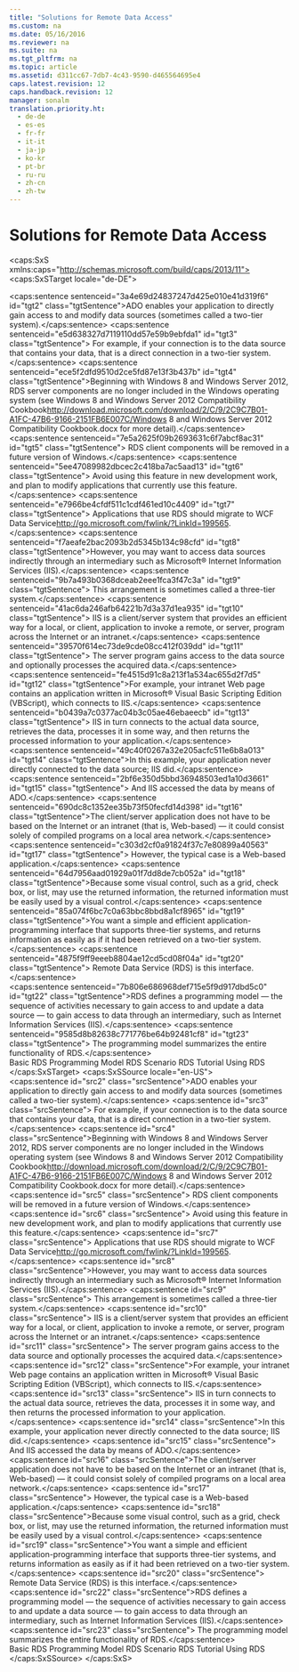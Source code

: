 ```yaml
---
title: "Solutions for Remote Data Access"
ms.custom: na
ms.date: 05/16/2016
ms.reviewer: na
ms.suite: na
ms.tgt_pltfrm: na
ms.topic: article
ms.assetid: d311cc67-7db7-4c43-9590-d465564695e4
caps.latest.revision: 12
caps.handback.revision: 12
manager: sonalm
translation.priority.ht: 
  - de-de
  - es-es
  - fr-fr
  - it-it
  - ja-jp
  - ko-kr
  - pt-br
  - ru-ru
  - zh-cn
  - zh-tw
---
```

# Solutions for Remote Data Access
<?xml version="1.0" encoding="utf-8"?>
<caps:SxS xmlns:caps="http://schemas.microsoft.com/build/caps/2013/11">
  <caps:SxSTarget locale="de-DE">
    <developerConceptualDocument xsi:schemaLocation="http://ddue.schemas.microsoft.com/authoring/2003/5 http://dduestorage.blob.core.windows.net/ddueschema/developer.xsd" xmlns="http://ddue.schemas.microsoft.com/authoring/2003/5" xmlns:xlink="http://www.w3.org/1999/xlink" xmlns:xsi="http://www.w3.org/2001/XMLSchema-instance">
      <introduction></introduction>
      <section>
        <title>
          <caps:sentence sentenceid="835368bbef90c56633f40624fa3b31f3" id="tgt1" class="tgtSentence">The Issue</caps:sentence>
        </title>
        <content>
          <para>
            <caps:sentence sentenceid="3a4e69d24837247d425e010e41d319f6" id="tgt2" class="tgtSentence">ADO enables your application to directly gain access to and modify data sources (sometimes called a two-tier system).</caps:sentence>
            <caps:sentence sentenceid="e5d638327d7119110dd57e59b9ebfda1" id="tgt3" class="tgtSentence"> For example, if your connection is to the data source that contains your data, that is a direct connection in a two-tier system.</caps:sentence>
          </para>
          <alert class="important">
            <para>
              <caps:sentence sentenceid="ece5f2dfd9510d2ce5fd87e13f3b437b" id="tgt4" class="tgtSentence">Beginning with Windows 8 and Windows Server 2012, RDS server components are no longer included in the Windows operating system (see Windows 8 and <externalLink><linkText>Windows Server 2012 Compatibility Cookbook</linkText><linkUri>http://download.microsoft.com/download/2/C/9/2C9C7B01-A1FC-47B6-9166-2151FB6E007C/Windows 8 and Windows Server 2012 Compatibility Cookbook.docx</linkUri></externalLink> for more detail).</caps:sentence>
              <caps:sentence sentenceid="7e5a2625f09b2693631c6f7abcf8ac31" id="tgt5" class="tgtSentence"> RDS client components will be removed in a future version of Windows.</caps:sentence>
              <caps:sentence sentenceid="5ee47089982dbcec2c418ba7ac5aad13" id="tgt6" class="tgtSentence"> Avoid using this feature in new development work, and plan to modify applications that currently use this feature.</caps:sentence>
              <caps:sentence sentenceid="e7966be4cfdf511c1cdf461ed10c4409" id="tgt7" class="tgtSentence"> Applications that use RDS should migrate to <externalLink><linkText>WCF Data Service</linkText><linkUri>http://go.microsoft.com/fwlink/?LinkId=199565</linkUri></externalLink>.</caps:sentence>
            </para>
          </alert>
          <para>
            <caps:sentence sentenceid="f7aeafe2bac2093b2d5345b134c98cfd" id="tgt8" class="tgtSentence">However, you may want to access data sources indirectly through an intermediary such as Microsoft® Internet Information Services (IIS).</caps:sentence>
            <caps:sentence sentenceid="9b7a493b0368dceab2eee1fca3f47c3a" id="tgt9" class="tgtSentence"> This arrangement is sometimes called a three-tier system.</caps:sentence>
            <caps:sentence sentenceid="41ac6da246afb64221b7d3a37d1ea935" id="tgt10" class="tgtSentence"> IIS is a client/server system that provides an efficient way for a local, or client, application to invoke a remote, or server, program across the Internet or an intranet.</caps:sentence>
            <caps:sentence sentenceid="39570f614ec73de9cde08cc412f039dd" id="tgt11" class="tgtSentence"> The server program gains access to the data source and optionally processes the acquired data.</caps:sentence>
          </para>
          <para>
            <caps:sentence sentenceid="fe4515d91c8a213f1a534ac655d2f7d5" id="tgt12" class="tgtSentence">For example, your intranet Web page contains an application written in Microsoft® Visual Basic Scripting Edition (VBScript), which connects to IIS.</caps:sentence>
            <caps:sentence sentenceid="b0439a7c0377ac04b3c05ae46ebaeecb" id="tgt13" class="tgtSentence"> IIS in turn connects to the actual data source, retrieves the data, processes it in some way, and then returns the processed information to your application.</caps:sentence>
          </para>
          <para>
            <caps:sentence sentenceid="49c40f0267a32e205acfc511e6b8a013" id="tgt14" class="tgtSentence">In this example, your application never directly connected to the data source; IIS did.</caps:sentence>
            <caps:sentence sentenceid="2bf6e350d5bbd36948503ed1a10d3661" id="tgt15" class="tgtSentence"> And IIS accessed the data by means of ADO.</caps:sentence>
          </para>
          <alert class="note">
            <para>
              <caps:sentence sentenceid="690dc8c1352ee35b73f50fecfd14d398" id="tgt16" class="tgtSentence">The client/server application does not have to be based on the Internet or an intranet (that is, Web-based) — it could consist solely of compiled programs on a local area network.</caps:sentence>
              <caps:sentence sentenceid="c303d2cf0a91824f37c7e80899a40563" id="tgt17" class="tgtSentence"> However, the typical case is a Web-based application.</caps:sentence>
            </para>
          </alert>
          <para>
            <caps:sentence sentenceid="64d7956aad01929a01f7dd8de7cb052a" id="tgt18" class="tgtSentence">Because some visual control, such as a grid, check box, or list, may use the returned information, the returned information must be easily used by a visual control.</caps:sentence>
          </para>
          <para>
            <caps:sentence sentenceid="85a074f6bc7c0a63bbc8bbd8a1cf8965" id="tgt19" class="tgtSentence">You want a simple and efficient application-programming interface that supports three-tier systems, and returns information as easily as if it had been retrieved on a two-tier system.</caps:sentence>
            <caps:sentence sentenceid="4875f9ff9eeeb8804ae12cd5cd08f04a" id="tgt20" class="tgtSentence"> Remote Data Service (RDS) is this interface.</caps:sentence>
          </para>
        </content>
      </section>
      <section>
        <title>
          <caps:sentence sentenceid="fe72ddac3eff931af0d8667d67d86365" id="tgt21" class="tgtSentence">The Solution</caps:sentence>
        </title>
        <content>
          <para>
            <caps:sentence sentenceid="7b806e686968def715e5f9d917dbd5c0" id="tgt22" class="tgtSentence">RDS defines a programming model — the sequence of activities necessary to gain access to and update a data source — to gain access to data through an intermediary, such as Internet Information Services (IIS).</caps:sentence>
            <caps:sentence sentenceid="9585d8b82638c771776be64b92481cf8" id="tgt23" class="tgtSentence"> The programming model summarizes the entire functionality of RDS.</caps:sentence>
          </para>
        </content>
      </section>
      <relatedTopics>
        <link xlink:href="0bdd236b-edff-4aac-94c3-93e1465ca6c5">Basic RDS Programming Model</link>
        <link xlink:href="a7dcad87-aaf0-4b02-9660-472f8469761c">RDS Scenario</link>
        <link xlink:href="6e3305a0-7bc7-40d1-9122-235c15d23ab2">RDS Tutorial</link>
        <link xlink:href="b8ac3739-05d3-4818-8201-a763795fb8b4">Using RDS</link>
      </relatedTopics>
    </developerConceptualDocument>
  </caps:SxSTarget>
  <caps:SxSSource locale="en-US">
    <developerConceptualDocument xsi:schemaLocation="http://ddue.schemas.microsoft.com/authoring/2003/5 http://dduestorage.blob.core.windows.net/ddueschema/developer.xsd" xmlns="http://ddue.schemas.microsoft.com/authoring/2003/5" xmlns:xlink="http://www.w3.org/1999/xlink" xmlns:xsi="http://www.w3.org/2001/XMLSchema-instance">
      <introduction></introduction>
      <section>
        <title>
          <caps:sentence id="src1" class="srcSentence">The Issue</caps:sentence>
        </title>
        <content>
          <para>
            <caps:sentence id="src2" class="srcSentence">ADO enables your application to directly gain access to and modify data sources (sometimes called a two-tier system).</caps:sentence>
            <caps:sentence id="src3" class="srcSentence"> For example, if your connection is to the data source that contains your data, that is a direct connection in a two-tier system.</caps:sentence>
          </para>
          <alert class="important">
            <para>
              <caps:sentence id="src4" class="srcSentence">Beginning with Windows 8 and Windows Server 2012, RDS server components are no longer included in the Windows operating system (see Windows 8 and <externalLink><linkText>Windows Server 2012 Compatibility Cookbook</linkText><linkUri>http://download.microsoft.com/download/2/C/9/2C9C7B01-A1FC-47B6-9166-2151FB6E007C/Windows 8 and Windows Server 2012 Compatibility Cookbook.docx</linkUri></externalLink> for more detail).</caps:sentence>
              <caps:sentence id="src5" class="srcSentence"> RDS client components will be removed in a future version of Windows.</caps:sentence>
              <caps:sentence id="src6" class="srcSentence"> Avoid using this feature in new development work, and plan to modify applications that currently use this feature.</caps:sentence>
              <caps:sentence id="src7" class="srcSentence"> Applications that use RDS should migrate to <externalLink><linkText>WCF Data Service</linkText><linkUri>http://go.microsoft.com/fwlink/?LinkId=199565</linkUri></externalLink>.</caps:sentence>
            </para>
          </alert>
          <para>
            <caps:sentence id="src8" class="srcSentence">However, you may want to access data sources indirectly through an intermediary such as Microsoft® Internet Information Services (IIS).</caps:sentence>
            <caps:sentence id="src9" class="srcSentence"> This arrangement is sometimes called a three-tier system.</caps:sentence>
            <caps:sentence id="src10" class="srcSentence"> IIS is a client/server system that provides an efficient way for a local, or client, application to invoke a remote, or server, program across the Internet or an intranet.</caps:sentence>
            <caps:sentence id="src11" class="srcSentence"> The server program gains access to the data source and optionally processes the acquired data.</caps:sentence>
          </para>
          <para>
            <caps:sentence id="src12" class="srcSentence">For example, your intranet Web page contains an application written in Microsoft® Visual Basic Scripting Edition (VBScript), which connects to IIS.</caps:sentence>
            <caps:sentence id="src13" class="srcSentence"> IIS in turn connects to the actual data source, retrieves the data, processes it in some way, and then returns the processed information to your application.</caps:sentence>
          </para>
          <para>
            <caps:sentence id="src14" class="srcSentence">In this example, your application never directly connected to the data source; IIS did.</caps:sentence>
            <caps:sentence id="src15" class="srcSentence"> And IIS accessed the data by means of ADO.</caps:sentence>
          </para>
          <alert class="note">
            <para>
              <caps:sentence id="src16" class="srcSentence">The client/server application does not have to be based on the Internet or an intranet (that is, Web-based) — it could consist solely of compiled programs on a local area network.</caps:sentence>
              <caps:sentence id="src17" class="srcSentence"> However, the typical case is a Web-based application.</caps:sentence>
            </para>
          </alert>
          <para>
            <caps:sentence id="src18" class="srcSentence">Because some visual control, such as a grid, check box, or list, may use the returned information, the returned information must be easily used by a visual control.</caps:sentence>
          </para>
          <para>
            <caps:sentence id="src19" class="srcSentence">You want a simple and efficient application-programming interface that supports three-tier systems, and returns information as easily as if it had been retrieved on a two-tier system.</caps:sentence>
            <caps:sentence id="src20" class="srcSentence"> Remote Data Service (RDS) is this interface.</caps:sentence>
          </para>
        </content>
      </section>
      <section>
        <title>
          <caps:sentence id="src21" class="srcSentence">The Solution</caps:sentence>
        </title>
        <content>
          <para>
            <caps:sentence id="src22" class="srcSentence">RDS defines a programming model — the sequence of activities necessary to gain access to and update a data source — to gain access to data through an intermediary, such as Internet Information Services (IIS).</caps:sentence>
            <caps:sentence id="src23" class="srcSentence"> The programming model summarizes the entire functionality of RDS.</caps:sentence>
          </para>
        </content>
      </section>
      <relatedTopics>
        <link xlink:href="0bdd236b-edff-4aac-94c3-93e1465ca6c5">Basic RDS Programming Model</link>
        <link xlink:href="a7dcad87-aaf0-4b02-9660-472f8469761c">RDS Scenario</link>
        <link xlink:href="6e3305a0-7bc7-40d1-9122-235c15d23ab2">RDS Tutorial</link>
        <link xlink:href="b8ac3739-05d3-4818-8201-a763795fb8b4">Using RDS</link>
      </relatedTopics>
    </developerConceptualDocument>
  </caps:SxSSource>
</caps:SxS>